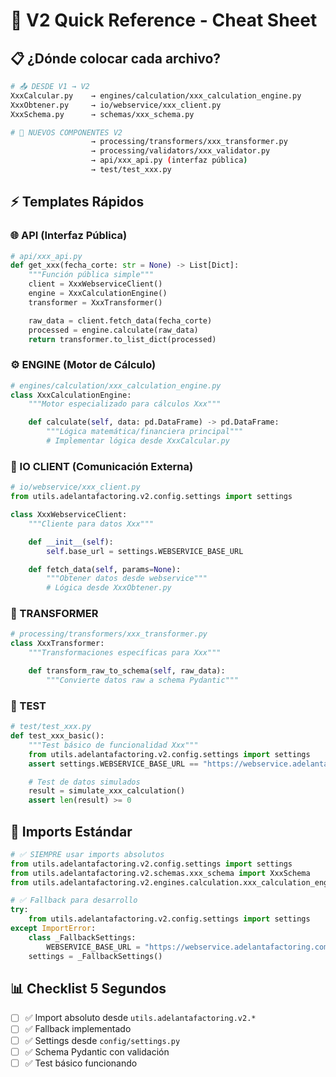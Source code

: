 # 🚀 V2 Quick Reference - Cheat Sheet

## 📋 **¿Dónde colocar cada archivo?**

```bash
# 📤 DESDE V1 → V2
XxxCalcular.py    → engines/calculation/xxx_calculation_engine.py
XxxObtener.py     → io/webservice/xxx_client.py
XxxSchema.py      → schemas/xxx_schema.py

# 🔧 NUEVOS COMPONENTES V2
                  → processing/transformers/xxx_transformer.py
                  → processing/validators/xxx_validator.py
                  → api/xxx_api.py (interfaz pública)
                  → test/test_xxx.py
```

## ⚡ **Templates Rápidos**

### 🌐 API (Interfaz Pública)

```python
# api/xxx_api.py
def get_xxx(fecha_corte: str = None) -> List[Dict]:
    """Función pública simple"""
    client = XxxWebserviceClient()
    engine = XxxCalculationEngine()
    transformer = XxxTransformer()

    raw_data = client.fetch_data(fecha_corte)
    processed = engine.calculate(raw_data)
    return transformer.to_list_dict(processed)
```

### ⚙️ ENGINE (Motor de Cálculo)

```python
# engines/calculation/xxx_calculation_engine.py
class XxxCalculationEngine:
    """Motor especializado para cálculos Xxx"""

    def calculate(self, data: pd.DataFrame) -> pd.DataFrame:
        """Lógica matemática/financiera principal"""
        # Implementar lógica desde XxxCalcular.py
```

### 📡 IO CLIENT (Comunicación Externa)

```python
# io/webservice/xxx_client.py
from utils.adelantafactoring.v2.config.settings import settings

class XxxWebserviceClient:
    """Cliente para datos Xxx"""

    def __init__(self):
        self.base_url = settings.WEBSERVICE_BASE_URL

    def fetch_data(self, params=None):
        """Obtener datos desde webservice"""
        # Lógica desde XxxObtener.py
```

### 🔄 TRANSFORMER

```python
# processing/transformers/xxx_transformer.py
class XxxTransformer:
    """Transformaciones específicas para Xxx"""

    def transform_raw_to_schema(self, raw_data):
        """Convierte datos raw a schema Pydantic"""
```

### 🧪 TEST

```python
# test/test_xxx.py
def test_xxx_basic():
    """Test básico de funcionalidad Xxx"""
    from utils.adelantafactoring.v2.config.settings import settings
    assert settings.WEBSERVICE_BASE_URL == "https://webservice.adelantafactoring.com"

    # Test de datos simulados
    result = simulate_xxx_calculation()
    assert len(result) >= 0
```

## 🔧 **Imports Estándar**

```python
# ✅ SIEMPRE usar imports absolutos
from utils.adelantafactoring.v2.config.settings import settings
from utils.adelantafactoring.v2.schemas.xxx_schema import XxxSchema
from utils.adelantafactoring.v2.engines.calculation.xxx_calculation_engine import XxxCalculationEngine

# ✅ Fallback para desarrollo
try:
    from utils.adelantafactoring.v2.config.settings import settings
except ImportError:
    class _FallbackSettings:
        WEBSERVICE_BASE_URL = "https://webservice.adelantafactoring.com"
    settings = _FallbackSettings()
```

## 📊 **Checklist 5 Segundos**

-   [ ] ✅ Import absoluto desde `utils.adelantafactoring.v2.*`
-   [ ] ✅ Fallback implementado
-   [ ] ✅ Settings desde `config/settings.py`
-   [ ] ✅ Schema Pydantic con validación
-   [ ] ✅ Test básico funcionando
